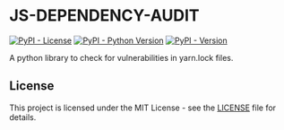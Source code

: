 # JS-DEPENDENCY-AUDIT

[![PyPI - License](https://img.shields.io/pypi/l/flask-dynamic-route-registration)](https://pypi.org/project/js-dependency-audit/)
[![PyPI - Python Version](https://img.shields.io/python/required-version-toml?tomlFilePath=https%3A%2F%2Fraw.githubusercontent.com%2Fjeromediaz%2Fjs-dependency-audit%2Frefs%2Fheads%2Fmain%2Fpyproject.toml)](https://pypi.org/project/flask-dynamic-route-registration/)
[![PyPI - Version](https://img.shields.io/pypi/v/flask-dynamic-route-registration)](https://pypi.org/project/js-dependency-audit/)

A python library to check for vulnerabilities in yarn.lock files.


## License

This project is licensed under the MIT License - see the [LICENSE](https://github.com/jeromediaz/js-dependency-audit/blob/main/LICENSE) file for details.
